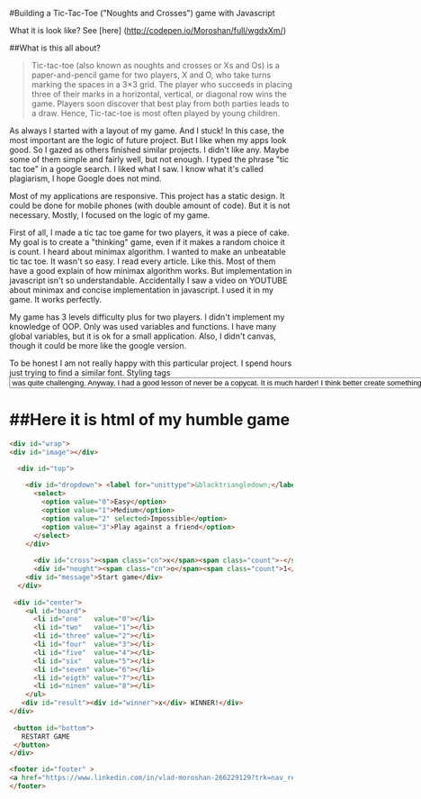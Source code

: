 #Building a Tic-Tac-Toe ("Noughts and Crosses") game with Javascript

What it is look like? See [here] (http://codepen.io/Moroshan/full/wgdxXm/)

##What is this all about?

> Tic-tac-toe (also known as noughts and crosses or Xs and Os) is a paper-and-pencil game for two players, X and O, who take turns marking the spaces in a 3×3 grid. The player who succeeds in placing three of their marks in a horizontal, vertical, or diagonal row wins the game. Players soon discover that best play from both parties leads to a draw. Hence, Tic-tac-toe is most often played by young children.

As always I started with a layout of my game. And I stuck! In this case, the most important are the logic of future project. But I like when my apps look good. So I gazed as others finished similar projects. I didn't like any. Maybe some of them simple and fairly well, but not enough. I typed the phrase "tic tac toe" in a google search. I liked what I saw. I know what it's called plagiarism, I hope Google does not mind.

Most of my applications are responsive. This project has a static design. It could be done for mobile phones (with double amount of code). But it is not necessary. Mostly, I focused on the logic of my game.

First of all, I made a tic tac toe game for two players, it was a piece of cake. My goal is to create a "thinking" game, even if it makes a random choice it is count. I heard about minimax algorithm. I wanted to make an unbeatable tic tac toe. It wasn't so easy. I read every article. Like this. Most of them have a good explain of how minimax algorithm works. But implementation in javascript isn't so understandable. Accidentally I saw a video on YOUTUBE about minimax and concise implementation in javascript. I used it in my game. It works perfectly.

My game has 3 levels difficulty plus for two players. I didn't implement my knowledge of OOP. Only was used variables and functions. I have many global variables, but it is ok for a small application. Also, I didn't canvas, though it could be more like the google version. 

To be honest I am not really happy with this particular project. I spend hours just trying to find a similar font. Styling tags <select> <option > was quite challenging. Anyway, I had a good lesson of never be a copycat. It is much harder! I think better create something on your own, and implement good features of others.

##Here it is html of my humble game
==

``` html
<div id="wrap">   
<div id="image"></div>

  <div id="top"> 
   
    <div id="dropdown"> <label for="unittype">&blacktriangledown;</label>
      <select>
        <option value="0">Easy</option>
        <option value="1">Medium</option>
        <option value="2" selected>Impossible</option>
        <option value="3">Play against a friend</option>
      </select>
    </div>
    
      <div id="cross"><span class="cn">x</span><span class="count">-</span></div>
      <div id="nought"><span class="cn">o</span><span class="count">1</span></div>    
    <div id="message">Start game</div>
  </div>
  
 <div id="center">
    <ul id="board">
      <li id="one"   value="0"></li>
      <li id="two"   value="1"></li>
      <li id="three" value="2"></li>
      <li id="four"  value="3"></li>
      <li id="five"  value="4"></li>
      <li id="six"   value="5"></li>
      <li id="seven" value="6"></li>
      <li id="eigth" value="7"></li>
      <li id="ninen" value="8"></li>
    </ul>
   <div id="result"><div id="winner">x</div> WINNER!</div>
</div>
  
 <button id="bottom">
   RESTART GAME
 </button>
</div>  

<footer id="footer" > 
<a href="https://www.linkedin.com/in/vlad-moroshan-266229129?trk=nav_responsive_tab_profile" target="_blank"><em>Feedback</em></a>
</footer>
```

